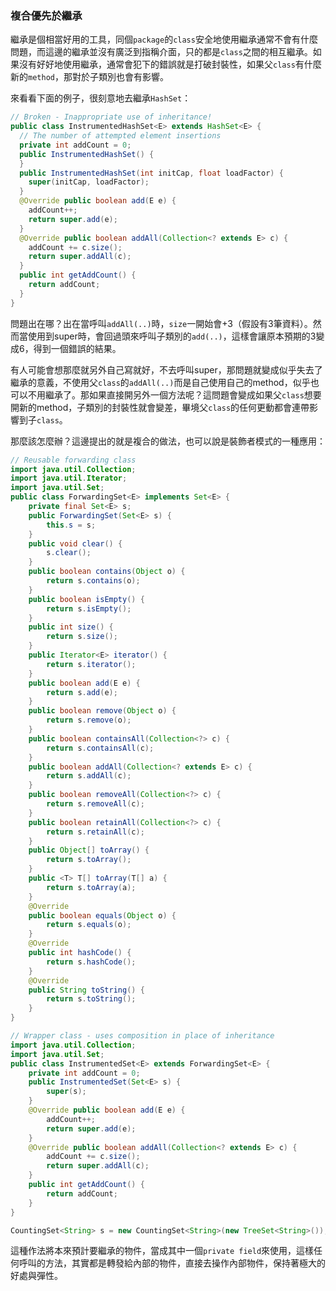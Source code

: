 ### 複合優先於繼承

繼承是個相當好用的工具，同個`package`的`class`安全地使用繼承通常不會有什麼問題，而這邊的繼承並沒有廣泛到指稱介面，只的都是`class`之間的相互繼承。如果沒有好好地使用繼承，通常會犯下的錯誤就是打破封裝性，如果父`class`有什麼新的`method`，那對於子類別也會有影響。

來看看下面的例子，很刻意地去繼承`HashSet`：

```Java
// Broken - Inappropriate use of inheritance!
public class InstrumentedHashSet<E> extends HashSet<E> {
  // The number of attempted element insertions
  private int addCount = 0;
  public InstrumentedHashSet() {
  }
  public InstrumentedHashSet(int initCap, float loadFactor) {
    super(initCap, loadFactor);
  }
  @Override public boolean add(E e) {
    addCount++;
    return super.add(e);
  }
  @Override public boolean addAll(Collection<? extends E> c) {
    addCount += c.size();
    return super.addAll(c);
  }
  public int getAddCount() {
    return addCount;
  }
}
```

問題出在哪？出在當呼叫`addAll(..)`時，`size`一開始會+3（假設有3筆資料）。然而當使用到super時，會回過頭來呼叫子類別的`add(..)`，這樣會讓原本預期的3變成6，得到一個錯誤的結果。

有人可能會想那麼就另外自己寫就好，不去呼叫super，那問題就變成似乎失去了繼承的意義，不使用父`class`的`addAll(..)`而是自己使用自己的method，似乎也可以不用繼承了。那如果直接開另外一個方法呢？這問題會變成如果父`class`想要開新的method，子類別的封裝性就會變差，畢境父`class`的任何更動都會連帶影響到子`class`。

那麼該怎麼辦？這邊提出的就是複合的做法，也可以說是裝飾者模式的一種應用：

``` Java
// Reusable forwarding class
import java.util.Collection;
import java.util.Iterator;
import java.util.Set;
public class ForwardingSet<E> implements Set<E> {
    private final Set<E> s;
    public ForwardingSet(Set<E> s) {
        this.s = s;
    }
    public void clear() {
        s.clear();
    }
    public boolean contains(Object o) {
        return s.contains(o);
    }
    public boolean isEmpty() {
        return s.isEmpty();
    }
    public int size() {
        return s.size();
    }
    public Iterator<E> iterator() {
        return s.iterator();
    }
    public boolean add(E e) {
        return s.add(e);
    }
    public boolean remove(Object o) {
        return s.remove(o);
    }
    public boolean containsAll(Collection<?> c) {
        return s.containsAll(c);
    }
    public boolean addAll(Collection<? extends E> c) {
        return s.addAll(c);
    }
    public boolean removeAll(Collection<?> c) {
        return s.removeAll(c);
    }
    public boolean retainAll(Collection<?> c) {
        return s.retainAll(c);
    }
    public Object[] toArray() {
        return s.toArray();
    }
    public <T> T[] toArray(T[] a) {
        return s.toArray(a);
    }
    @Override
    public boolean equals(Object o) {
        return s.equals(o);
    }
    @Override
    public int hashCode() {
        return s.hashCode();
    }
    @Override
    public String toString() {
        return s.toString();
    }
}
```

``` Java
// Wrapper class - uses composition in place of inheritance
import java.util.Collection;
import java.util.Set;
public class InstrumentedSet<E> extends ForwardingSet<E> {
    private int addCount = 0;
    public InstrumentedSet(Set<E> s) {
        super(s);
    }
    @Override public boolean add(E e) {
        addCount++;
        return super.add(e);
    }
    @Override public boolean addAll(Collection<? extends E> c) {
        addCount += c.size();
        return super.addAll(c);
    }
    public int getAddCount() {
        return addCount;
    }
}
```

``` Java
CountingSet<String> s = new CountingSet<String>(new TreeSet<String>());
```

這種作法將本來預計要繼承的物件，當成其中一個`private field`來使用，這樣任何呼叫的方法，其實都是轉發給內部的物件，直接去操作內部物件，保持著極大的好處與彈性。
